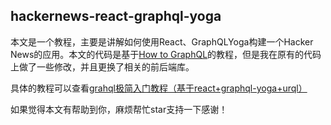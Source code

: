 ## hackernews-react-graphql-yoga
本文是一个教程，主要是讲解如何使用React、GraphQLYoga构建一个Hacker News的应用。本文的代码是基于[How to GraphQL](https://www.howtographql.com/)的教程，但是我在原有的代码上做了一些修改，并且更换了相关的前后端库。

具体的教程可以查看[grahql极简入门教程（基于react+graphql-yoga+urql）](https://juejin.cn/post/7195923686716211259)

如果觉得本文有帮助到你，麻烦帮忙star支持一下感谢！